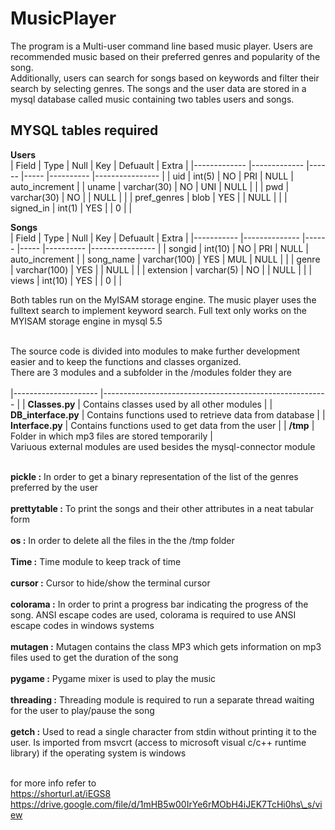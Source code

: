 # MusicPlayer


The program is a Multi-user command line based music player. Users are recommended music based on their preferred genres and popularity of the song.<br>
Additionally, users can search for songs based on keywords and filter their search by selecting genres. The songs and the user data are stored in a mysql database called music containing two tables users and songs.<br>

## MYSQL tables required

**Users**<br>
| Field       	| Type        	| Null 	| Key 	| Defuault 	| Extra          	|
|-------------	|-------------	|------	|-----	|----------	|----------------	|
| uid         	| int(5)      	| NO   	| PRI 	| NULL     	| auto_increment 	|
| uname       	| varchar(30) 	| NO   	| UNI 	| NULL     	|                	|
| pwd         	| varchar(30) 	| NO   	|     	| NULL     	|                	|
| pref_genres 	| blob        	| YES  	|     	| NULL     	|                	|
| signed_in   	| int(1)      	| YES  	|     	| 0        	|                	|

**Songs**<br>
| Field     	| Type         	| Null 	| Key 	| Defuault 	| Extra          	|
|-----------	|--------------	|------	|-----	|----------	|----------------	|
| songid    	| int(10)      	| NO   	| PRI 	| NULL     	| auto_increment 	|
| song_name 	| varchar(100) 	| YES  	| MUL 	| NULL     	|                	|
| genre     	| varchar(100) 	| YES  	|     	| NULL     	|                	|
| extension 	| varchar(5)   	| NO   	|     	| NULL     	|                	|
| views     	| int(10)      	| YES  	|     	| 0        	|                	|

Both tables run on the MyISAM storage engine. The music player uses the fulltext search to implement keyword search. Full text only works on the MYISAM storage engine in mysql 5.5 <br><br>

The source code is divided into modules to make further development easier and to keep the functions and classes organized.<br>
There are 3 modules and a subfolder in the /modules folder they are<br><br>
|---------------------	|--------------------------------------------------------	|
| **Classes.py**      	| Contains classes used by all other modules             	|
| **DB_interface.py** 	| Contains functions used to retrieve data from database 	|
| **Interface.py**    	| Contains functions used to get data from the user      	|
| **/tmp**            	| Folder in which mp3 files are stored temporarily       	|
<br>
Variuous external modules are used besides the mysql-connector module<br><br>

**pickle 			:** In order to get a binary representation of the list of the genres preferred by the user<br><br>
**prettytable :** To print the songs and their other attributes in a neat tabular form<br><br>
**os 					:** In order to delete all the files in the the /tmp folder<br><br>
**Time 				:** Time module to keep track of time<br><br>
**cursor 			:** Cursor to hide/show the terminal cursor<br><br>
**colorama 		:** In order to print a progress bar indicating the progress of the song. ANSI escape codes are used, colorama is required to use ANSI escape codes in windows systems<br><br>
**mutagen 		:** Mutagen contains the class MP3 which gets information on mp3 files used to get the duration of the song<br><br>
**pygame 			:** Pygame mixer is used to play the music<br><br>
**threading 	:** Threading module is required to run a separate thread waiting for the user to play/pause the song<br><br>
**getch 			:** Used to read a single character from stdin without printing it to the user. Is imported from msvcrt (access to microsoft visual c/c++ runtime library) if the operating system is windows<br><br>

for more info refer to<br>
https://shorturl.at/iEGS8<br>
https://drive.google.com/file/d/1mHB5w00IrYe6rMObH4iJEK7TcHi0hs\_s/view<br>

